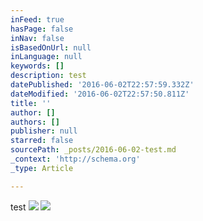 ```yaml
---
inFeed: true
hasPage: false
inNav: false
isBasedOnUrl: null
inLanguage: null
keywords: []
description: test
datePublished: '2016-06-02T22:57:59.332Z'
dateModified: '2016-06-02T22:57:50.811Z'
title: ''
author: []
authors: []
publisher: null
starred: false
sourcePath: _posts/2016-06-02-test.md
_context: 'http://schema.org'
_type: Article

---
```

test
![](https://the-grid-user-content.s3-us-west-2.amazonaws.com/2e87df80-5a67-4cab-b2bb-7e99680e14e8.jpg)
![](https://the-grid-user-content.s3-us-west-2.amazonaws.com/d425dfb9-0c9e-490a-9e78-9ec80a0e344e.jpg)